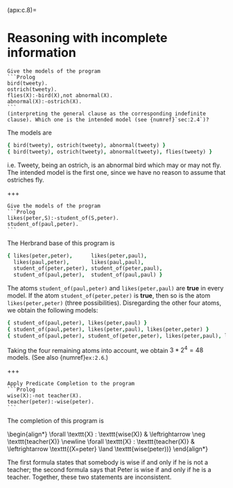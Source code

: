 <!--H3: Section C.8-->
(apx:c.8)=
# Reasoning with incomplete information #

<!--section 2.4-->
````{solution} ex:8.1
Give the models of the program
```Prolog
bird(tweety).
ostrich(tweety).
flies(X):-bird(X),not abnormal(X).
abnormal(X):-ostrich(X).
```
(interpreting the general clause as the corresponding indefinite clause). Which one is the intended model (see {numref}`sec:2.4`)?
````

The models are
```Prolog
{ bird(tweety), ostrich(tweety), abnormal(tweety) }
{ bird(tweety), ostrich(tweety), abnormal(tweety), flies(tweety) }
```
i.e. Tweety, being an ostrich, is an abnormal bird which may or may not fly. The intended model is the first one, since we have no reason to assume that ostriches fly.

+++

````{solution} ex:8.2
Give the models of the program
```Prolog
likes(peter,S):-student_of(S,peter).
student_of(paul,peter).
```
````

<!--Exercise 2.6-->
The Herbrand base of this program is
```Prolog
{ likes(peter,peter),      likes(peter,paul),
  likes(paul,peter),       likes(paul,paul),
  student_of(peter,peter), student_of(peter,paul),
  student_of(paul,peter),  student_of(paul,paul) }
```
The atoms `student_of(paul,peter)` and `likes(peter,paul)` are **true** in every model. If the atom `student_of(peter,peter)` is **true**, then so is the atom `likes(peter,peter)` (three possibilities). Disregarding the other four atoms, we obtain the following models:
```Prolog
{ student_of(paul,peter), likes(peter,paul) }
{ student_of(paul,peter), likes(peter,paul), likes(peter,peter) }
{ student_of(paul,peter), student_of(peter,peter), likes(peter,paul), likes(peter,peter) }
```
Taking the four remaining atoms into account, we obtain $3*2^4=48$ models. (See also {numref}`ex:2.6`.)

+++

````{solution} ex:8.3
Apply Predicate Completion to the program
```Prolog
wise(X):-not teacher(X).
teacher(peter):-wise(peter).
```
````

The completion of this program is

\begin{align*}
\forall \texttt{X} : \texttt{wise(X)} & \leftrightarrow \neg \texttt{teacher(X)} \newline
\forall \texttt{X} : \texttt{teacher(X)} & \leftrightarrow \texttt{(X=peter} \land \texttt{wise(peter))}
\end{align*}

The first formula states that somebody is wise if and only if he is not a teacher; the second formula says that Peter is wise if and only if he is a teacher. Together, these two statements are inconsistent.
